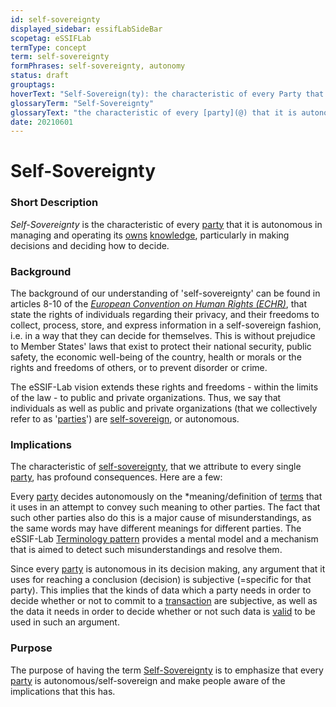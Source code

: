 ```yaml
---
id: self-sovereignty
displayed_sidebar: essifLabSideBar
scopetag: eSSIFLab
termType: concept
term: self-sovereignty
formPhrases: self-sovereignty, autonomy
status: draft
grouptags:
hoverText: "Self-Sovereign(ty): the characteristic of every Party that it is autonomous in managing and operating its own Knowledge, particularly in making decisions and deciding how to decide."
glossaryTerm: "Self-Sovereignty"
glossaryText: "the characteristic of every [party](@) that it is autonomous in managing and operating its [owns](@) [knowledge](@), particularly in making decisions and deciding how to decide."
date: 20210601
---
```


# Self-Sovereignty

### Short Description

*Self-Sovereignty* is the characteristic of every [party](@) that it is autonomous in managing and operating its [owns](@) [knowledge](@), particularly in making decisions and deciding how to decide.

### Background

The background of our understanding of 'self-sovereignty' can be found in articles 8-10 of the [*European Convention on Human Rights (ECHR)*](https://www.echr.coe.int/Pages/home.aspx?p=basictexts/convention), that state the rights of individuals regarding their privacy, and their freedoms to collect, process, store, and express information in a self-sovereign fashion, i.e. in a way that they can decide for themselves. This is without prejudice to Member States' laws that exist to protect their national security, public safety, the economic well-being of the country, health or morals or the rights and freedoms of others, or to prevent disorder or crime.

The eSSIF-Lab vision extends these rights and freedoms - within the limits of the law - to public and private organizations. Thus, we say that individuals as well as public and private organizations (that we collectively refer to as '[parties](@)') are [self-sovereign](self-sovereignty@), or autonomous.

### Implications

The characteristic of [self-sovereignty](@), that we attribute to every single [party](@), has profound consequences. Here are a few:

Every [party](@) decides autonomously on the *meaning/definition of [terms](terminology@) that it uses in an attempt to convey such meaning to other parties. The fact that such other parties also do this is a major cause of misunderstandings, as the same words may have different meanings for different parties. The eSSIF-Lab [Terminology pattern](pattern-terminology@) provides a mental model and a mechanism that is aimed to detect such misunderstandings and resolve them.

Since every [party](@) is autonomous in its decision making, any argument that it uses for reaching a conclusion (decision) is subjective (=specific for that party). This implies that the kinds of data which a party needs in order to decide whether or not to commit to a [transaction](@) are subjective, as well as the data it needs in order to decide whether or not such data is [valid](validate@) to be used in such an argument.

### Purpose

The purpose of having the term [Self-Sovereignty](@) is to emphasize that every [party](@) is autonomous/self-sovereign and make people aware of the implications that this has.

